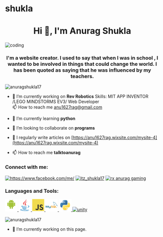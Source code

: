 # shukla
<h1 align="center">Hi 👋, I'm Anurag Shukla</h1>

  <img align="center" alt="coding" width="1200" height="400" src="https://user-images.githubusercontent.com/111640596/186889105-4a7bdc92-3dee-431b-b3b8-4a38875fcd30.png">
                         
<h3 align="center">I'm a website creator. I used to say that when I was in school , I wanted to be involved in things that could change the world. I has been quoted as saying that he was influenced by my teachers.</h3>

<p align="left"> <img src="https://komarev.com/ghpvc/?username=anuragshukla17&label=Profile%20views&color=0e75b6&style=flat" alt="anuragshukla17" /> </p>

- 🔭 I’m currently working on **Rev Robotics**
  Skills: MIT APP INVENTOR /LEGO MINDSTORMS EV3/ Web Developer                                                                                                                                                
📫 How to reach me anu1627rag@gmail.com

- 🌱 I’m currently learning **python**

- 👯 I’m looking to collaborate on **programs**

- 📝 I regularly write articles on [https://anu1627rag.wixsite.com/mysite-4](https://anu1627rag.wixsite.com/mysite-4)

- 📫 How to reach me **talktoanurag**

<h3 align="left">Connect with me:</h3>
<p align="left">
<a href="https://fb.com/https://www.facebook.com/me/" target="blank"><img align="center" src="https://raw.githubusercontent.com/rahuldkjain/github-profile-readme-generator/master/src/images/icons/Social/facebook.svg" alt="https://www.facebook.com/me/" height="30" width="40" /></a>
<a href="https://instagram.com/itz_shukla17" target="blank"><img align="center" src="https://raw.githubusercontent.com/rahuldkjain/github-profile-readme-generator/master/src/images/icons/Social/instagram.svg" alt="itz_shukla17" height="30" width="40" /></a>
<a href="https://www.youtube.com/c/rx anurag gaming" target="blank"><img align="center" src="https://raw.githubusercontent.com/rahuldkjain/github-profile-readme-generator/master/src/images/icons/Social/youtube.svg" alt="rx anurag gaming" height="30" width="40" /></a>
</p>

<h3 align="left">Languages and Tools:</h3>
<p align="left"> <a href="https://developer.android.com" target="_blank" rel="noreferrer"> <img src="https://raw.githubusercontent.com/devicons/devicon/master/icons/android/android-original-wordmark.svg" alt="android" width="40" height="40"/> </a> <a href="https://www.java.com" target="_blank" rel="noreferrer"> <img src="https://raw.githubusercontent.com/devicons/devicon/master/icons/java/java-original.svg" alt="java" width="40" height="40"/> </a> <a href="https://developer.mozilla.org/en-US/docs/Web/JavaScript" target="_blank" rel="noreferrer"> <img src="https://raw.githubusercontent.com/devicons/devicon/master/icons/javascript/javascript-original.svg" alt="javascript" width="40" height="40"/> </a> <a href="https://www.mysql.com/" target="_blank" rel="noreferrer"> <img src="https://raw.githubusercontent.com/devicons/devicon/master/icons/mysql/mysql-original-wordmark.svg" alt="mysql" width="40" height="40"/> </a> <a href="https://www.python.org" target="_blank" rel="noreferrer"> <img src="https://raw.githubusercontent.com/devicons/devicon/master/icons/python/python-original.svg" alt="python" width="40" height="40"/> </a> <a href="https://unity.com/" target="_blank" rel="noreferrer"> <img src="https://www.vectorlogo.zone/logos/unity3d/unity3d-icon.svg" alt="unity" width="40" height="40"/> </a> </p>

<p><img align="center" src="https://github-readme-stats.vercel.app/api/top-langs?username=anuragshukla17&show_icons=true&locale=en&layout=compact" alt="anuragshukla17" /></p>


- 🔭 I’m currently working on this page. 



